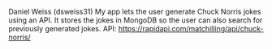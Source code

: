 Daniel Weiss (dsweiss31)
My app lets the user generate Chuck Norris jokes using an API. It stores the jokes in MongoDB so the user can also search for previously generated jokes. 
API: https://rapidapi.com/matchilling/api/chuck-norris/
